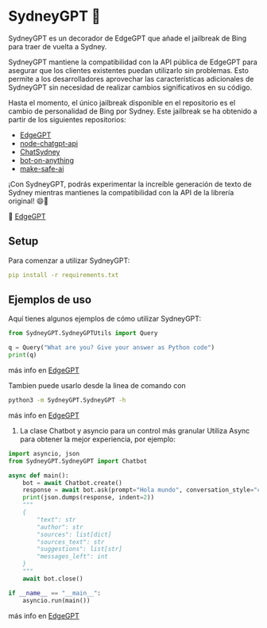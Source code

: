 # SydneyGPT 🚀

SydneyGPT es un decorador de EdgeGPT que añade el jailbreak de Bing para traer de vuelta a Sydney.

SydneyGPT mantiene la compatibilidad con la API pública de EdgeGPT para asegurar que los clientes existentes puedan utilizarlo sin problemas. Esto permite a los desarrolladores aprovechar las características adicionales de SydneyGPT sin necesidad de realizar cambios significativos en su código.

Hasta el momento, el único jailbreak disponible en el repositorio es el cambio de personalidad de Bing por Sydney. Este jailbreak se ha obtenido a partir de los siguientes repositorios:

- [EdgeGPT](https://github.com/acheong08/EdgeGPT)
- [node-chatgpt-api](https://github.com/waylaidwanderer/node-chatgpt-api)
- [ChatSydney](https://github.com/InterestingDarkness/ChatSydney)
- [bot-on-anything](https://github.com/zhayujie/bot-on-anything)
- [make-safe-ai](https://github.com/lets-make-safe-ai/make-safe-ai)

¡Con SydneyGPT, podrás experimentar la increíble generación de texto de Sydney mientras mantienes la compatibilidad con la API de la librería original! 😄🎉 

🔗 [EdgeGPT](https://github.com/acheong08/EdgeGPT)

## Setup

Para comenzar a utilizar SydneyGPT:

```yaml
pip install -r requirements.txt
```

## Ejemplos de uso

Aquí tienes algunos ejemplos de cómo utilizar SydneyGPT:

```python
from SydneyGPT.SydneyGPTUtils import Query

q = Query("What are you? Give your answer as Python code")
print(q)
```

más info en [EdgeGPT](https://github.com/acheong08/EdgeGPT)


Tambien puede usarlo desde la linea de comando con 
```bash
python3 -m SydneyGPT.SydneyGPT -h
```

más info en [EdgeGPT](https://github.com/acheong08/EdgeGPT)

1. La clase Chatbot y asyncio para un control más granular
Utiliza Async para obtener la mejor experiencia, por ejemplo:

```python
import asyncio, json
from SydneyGPT.SydneyGPT import Chatbot

async def main():
    bot = await Chatbot.create()
    response = await bot.ask(prompt="Hola mundo", conversation_style="creative", simplify_response=True)
    print(json.dumps(response, indent=2))
    """
    {
        "text": str
        "author": str
        "sources": list[dict]
        "sources_text": str
        "suggestions": list[str]
        "messages_left": int
    }
    """
    await bot.close()

if __name__ == "__main__":
    asyncio.run(main())
```

más info en [EdgeGPT](https://github.com/acheong08/EdgeGPT)

